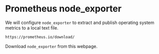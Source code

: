 # Prometheus node_exporter

We will configure ` node_exporter ` to extract and publish operating system metrics to a local text file. <br>

```
https://prometheus.io/download/
```

Download ` node_exporter ` from this webpage. <br><br>

